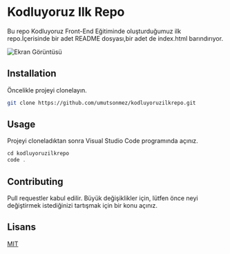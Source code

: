 
# Kodluyoruz Ilk Repo
Bu repo Kodluyoruz Front-End Eğitiminde oluşturduğumuz ilk repo.İçerisinde bir adet README dosyası,bir adet de index.html barındırıyor.



![Ekran Görüntüsü]("https://github.com/umutsonmez/kodluyoruzilkrepo/blob/main/ekran.png")

  
## Installation 

Öncelikle projeyi clonelayın. 

```bash 
git clone https://github.com/umutsonmez/kodluyoruzilkrepo.git
```
    
## Usage
Projeyi cloneladıktan sonra Visual Studio Code programında açınız.
```javascript
cd kodluyoruzilkrepo
code .
```

  

  
## Contributing

Pull requestler kabul edilir. Büyük değişiklikler için, lütfen önce neyi değiştirmek istediğinizi tartışmak için bir konu açınız.

  
## Lisans

[MIT](https://choosealicense.com/licenses/mit/)

  
